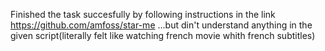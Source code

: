 Finished the task succesfully by following instructions in the link https://github.com/amfoss/star-me ...but din't understand anything 
in the given script(literally felt like watching french movie whith french subtitles) 
